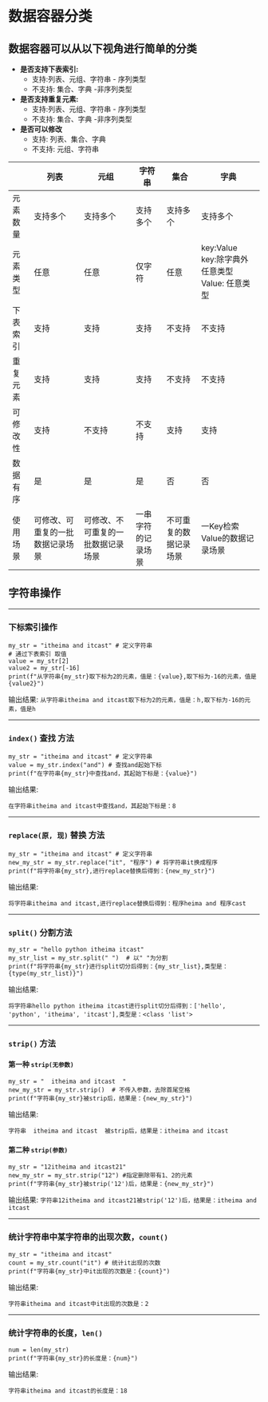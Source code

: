 # 数据容器分类
## 数据容器可以从以下视角进行简单的分类

* __是否支持下表索引:__
  * 支持:列表、元组、字符串 - 序列类型
  * 不支持: 集合、字典 -非序列类型
* __是否支持重复元素:__
  * 支持:列表、元组、字符串 - 序列类型
  * 不支持: 集合、字典 -非序列类型
* __是否可以修改__
  * 支持: 列表、集合、字典
  * 不支持: 元组、字符串

|        | 列表                   | 元组                | 字符串       | 集合          | 字典                                           |
|--------|----------------------|-------------------|-----------|-------------|----------------------------------------------|
| 元素数量   | 支持多个                 | 支持多个              | 支持多个      | 支持多个        | 支持多个                                         |
| 元素类型   | 任意                   | 任意                | 仅字符       | 任意          | key:Value <br> key:除字典外任意类型 <br> Value: 任意类型 |
| 下表索引   | 支持                   | 支持                | 支持        | 不支持         | 不支持                                          |
 | 重复元素   | 支持                   | 支持                | 支持        | 不支持         | 不支持                                          |
| 可修改性   | 支持                   | 不支持               | 不支持       | 支持          | 支持                                           |
| 数据有序   | 是                    | 是                 | 是         | 否           | 否                                            |
| 使用场景   | 可修改、可重复的一批数据记录场景     | 可修改、不可重复的一批数据记录场景 | 一串字符的记录场景 | 不可重复的数据记录场景 | 一Key检索Value的数据记录场景                           |


## 字符串操作
***
### 下标索引操作
```commandline
my_str = "itheima and itcast" # 定义字符串
# 通过下表索引 取值
value = my_str[2]
value2 = my_str[-16]
print(f"从字符串{my_str}取下标为2的元素，值是：{value},取下标为-16的元素，值是{value2}")
```
输出结果:
```从字符串itheima and itcast取下标为2的元素，值是：h,取下标为-16的元素，值是h```
***
### `index()` 查找 方法
```
my_str = "itheima and itcast" # 定义字符串
value = my_str.index("and") # 查找and起始下标
print(f"在字符串{my_str}中查找and，其起始下标是：{value}")
```
输出结果:

`在字符串itheima and itcast中查找and，其起始下标是：8`
***
### `replace(原, 现)` 替换 方法
```
my_str = "itheima and itcast" # 定义字符串
new_my_str = my_str.replace("it", "程序") # 将字符串it换成程序
print(f"将字符串{my_str},进行replace替换后得到：{new_my_str}")
```
输出结果:

`将字符串itheima and itcast,进行replace替换后得到：程序heima and 程序cast`
***
### `split()` 分割方法
```
my_str = "hello python itheima itcast"
my_str_list = my_str.split(" ")  # 以" "为分割
print(f"将字符串{my_str}进行split切分后得到：{my_str_list},类型是：{type(my_str_list)}")
```
输出结果:

`将字符串hello python itheima itcast进行split切分后得到：['hello', 'python', 'itheima', 'itcast'],类型是：<class 'list'>`
***
### `strip()` 方法
#### 第一种 `strip(无参数)`
```commandline
my_str = "  itheima and itcast  "
new_my_str = my_str.strip()  # 不传入参数，去除首尾空格
print(f"字符串{my_str}被strip后，结果是：{new_my_str}")
```
输出结果:

`字符串  itheima and itcast  被strip后，结果是：itheima and itcast`

#### 第二种 `strip(参数)`
```commandline
my_str = "12itheima and itcast21"
new_my_str = my_str.strip("12") #指定删除带有1、2的元素
print(f"字符串{my_str}被strip('12')后，结果是：{new_my_str}")
```
输出结果:
`字符串12itheima and itcast21被strip('12')后，结果是：itheima and itcast`
***
### 统计字符串中某字符串的出现次数，`count()`
```commandline
my_str = "itheima and itcast"
count = my_str.count("it") # 统计it出现的次数
print(f"字符串{my_str}中it出现的次数是：{count}")
```
输出结果:

`字符串itheima and itcast中it出现的次数是：2`
***
### 统计字符串的长度，`len()`
```commandline
num = len(my_str)
print(f"字符串{my_str}的长度是：{num}")
```
输出结果:

`字符串itheima and itcast的长度是：18`